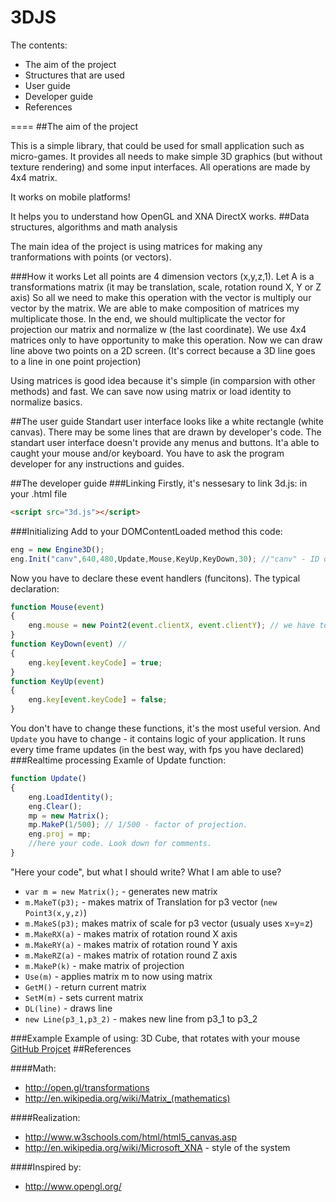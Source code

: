 3DJS
====

The contents:
 - The aim of the project
 - Structures that are used
 - User guide
 - Developer guide
 - References

====
##The aim of the project

This is a simple library, that could be used for small application such as micro-games. It provides all needs to make simple 3D graphics (but without texture rendering) and some input interfaces.
All operations are made by 4x4 matrix.

It works on mobile platforms!

It helps you to understand how OpenGL and XNA DirectX works.
##Data structures, algorithms and math analysis

The main idea of the project is using matrices for making any tranformations with points (or vectors). 

###How it works
Let all points are 4 dimension vectors (x,y,z,1).
Let A is a transformations matrix (it may be translation, scale, rotation round X, Y or Z axis)
So all we need to make this operation with the vector is multiply our vector by the matrix.
We are able to make composition of matrices my multiplicate those.
In the end, we should multiplicate the vector for projection our matrix and normalize w (the last coordinate). We use 4x4 matrices only to have opportunity to make this operation.
Now we can draw line above two points on a 2D screen. (It's correct because a 3D line goes to a line in one point projection)

Using matrices is good idea because it's simple (in comparsion with other methods) and fast. We can save now using matrix or load identity to normalize basics.

##The user guide
Standart user interface looks like a white rectangle (white canvas). There may be some lines that are drawn by developer's code. The standart user interface doesn't provide any menus and buttons. It'a able to caught your mouse and/or keyboard.
You have to ask the program developer for any instructions and guides.
 
##The developer guide
###Linking
Firstly, it's nessesary to link 3d.js: in your .html file
```html
<script src="3d.js"></script>
```
###Initializing
Add to your DOMContentLoaded method this code:
```js
eng = new Engine3D();
eng.Init("canv",640,480,Update,Mouse,KeyUp,KeyDown,30); //"canv" - ID of your canvas html5 element, 640,480 - resolution of canvas, Update,Mouse,KeyUp,KeyDown - event handlers, 30 - it's fps that you want.
```
Now you have to declare these event handlers (funcitons). The typical declaration:
```js
function Mouse(event)
{
	eng.mouse = new Point2(event.clientX, event.clientY); // we have to save actual mouse position
}
function KeyDown(event) // 
{
	eng.key[event.keyCode] = true; 
}
function KeyUp(event)
{
	eng.key[event.keyCode] = false;
}
``` 
You don't have to change these functions, it's the most useful version.
And ```Update``` you have to change - it contains logic of your application. It runs every time frame updates (in the best way, with fps you have declared)
###Realtime processing 
Examle of Update function:
```js
function Update()
{
	eng.LoadIdentity();
	eng.Clear();
	mp = new Matrix();
	mp.MakeP(1/500); // 1/500 - factor of projection. 
	eng.proj = mp;
	//here your code. Look down for comments.
}
```
"Here your code", but what I should write? What I am able to use?
* ```var m = new Matrix();``` - generates new matrix
* ```m.MakeT(p3);``` - makes matrix of Translation for p3 vector (```new Point3(x,y,z)```)
* ```m.MakeS(p3);``` makes matrix of scale for p3 vector (usualy uses x=y=z)
* ```m.MakeRX(a)``` - makes matrix of rotation round X axis
* ```m.MakeRY(a)``` - makes matrix of rotation round Y axis
* ```m.MakeRZ(a)``` - makes matrix of rotation round Z axis
* ```m.MakeP(k)``` - make matrix of projection
* ```Use(m)``` - applies matrix m to now using matrix
* ```GetM()``` - return current matrix
* ```SetM(m)``` - sets current matrix
* ```DL(line)``` - draws line
* ```new Line(p3_1,p3_2)``` - makes new line from p3_1 to p3_2

###Example
Example of using: 3D Cube, that rotates with your mouse [GitHub Projcet](http://github.com/kriot/3DCube/)
##References

####Math:
 * http://open.gl/transformations
 * http://en.wikipedia.org/wiki/Matrix_(mathematics)

####Realization:
 * http://www.w3schools.com/html/html5_canvas.asp
 * http://en.wikipedia.org/wiki/Microsoft_XNA - style of the system

####Inspired by:
 * http://www.opengl.org/

